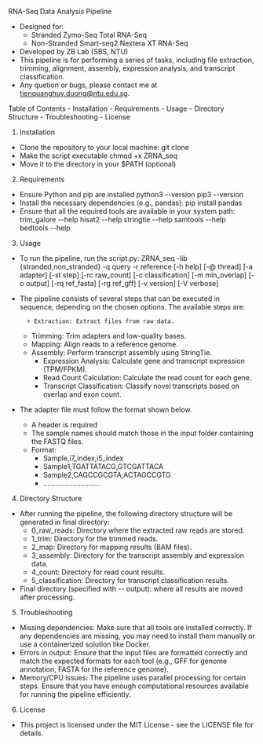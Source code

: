 RNA-Seq Data Analysis Pipeline
- Designed for:
  + Stranded Zymo-Seq Total RNA-Seq
  + Non-Stranded Smart-seq2 Nextera XT RNA-Seq
- Developed by ZB Lab (SBS, NTU)
- This pipeline is for performing a series of tasks, including file extraction, trimming, alignment, assembly, expression analysis, and transcript classification. 
- Any quetion or bugs, please contact me at tienquanghuy.duong@ntu.edu.sg.

Table of Contents
    - Installation
    - Requirements
    - Usage
    - Directory Structure
    - Troubleshooting
    - License

1. Installation
- Clone the repository to your local machine:
	git clone <repository-url>
- Make the script executable
	chmod +x ZRNA_seq
- Move it to the directory in your $PATH (optional)

2. Requirements
- Ensure Python and pip are installed
	python3 --version
	pip3 --version
- Install the necessary dependencies (e.g., pandas):
	pip install pandas
- Ensure that all the required tools are available in your system path:
	trim_galore --help
	hisat2 --help
	stringtie --help
	samtools --help
	bedtools --help

3. Usage
- To run the pipeline, run the script.py:
	ZRNA_seq -lib {stranded,non_stranded} -q query -r reference 
	[-h help] [-@ thread] [-a adapter] [-st step] [-rc raw_count] [-c classification] 
	[-m min_overlap] [-o output] [-rq ref_fasta] [-rg ref_gff] [-v version] [-V verbose]
- The pipeline consists of several steps that can be executed in sequence, depending on the chosen options. The available steps are:
  
    	+ Extraction: Extract files from raw data.
	+ Trimming: Trim adapters and low-quality bases.
	+ Mapping: Align reads to a reference genome.
	+ Assembly: Perform transcript assembly using StringTie.
    	+ Expression Analysis: Calculate gene and transcript expression (TPM/FPKM).
    	+ Read Count Calculation: Calculate the read count for each gene.
    	+ Transcript Classification: Classify novel transcripts based on overlap and exon count.
- The adapter file must follow the format shown below. 
	+ A header is required
	+ The sample names should match those in the input folder containing the FASTQ files.
	+ Format:
		+ Sample,i7_index,i5_index
		+ Sample1,TGATTATACG,GTCGATTACA
		+ Sample2,CAGCCGCGTA,ACTAGCCGTG
		+ .............................

4. Directory Structure
- After running the pipeline, the following directory structure will be generated in final directory:
	+ 0_raw_reads: Directory where the extracted raw reads are stored.
	+ 1_trim: Directory for the trimmed reads.
	+ 2_map: Directory for mapping results (BAM files).
	+ 3_assembly: Directory for the transcript assembly and expression data.
	+ 4_count: Directory for read count results.
	+ 5_classification: Directory for transcript classification results.
- Final directory (specified with -- output): where all results are moved after processing.

5. Troubleshooting
- Missing dependencies: Make sure that all tools are installed correctly. If any dependencies are missing, you may need to install them manually or use a containerized solution like Docker.
- Errors in output: Ensure that the input files are formatted correctly and match the expected formats for each tool (e.g., GFF for genome annotation, FASTA for the reference genome).
- Memory/CPU issues: The pipeline uses parallel processing for certain steps. Ensure that you have enough computational resources available for running the pipeline efficiently.

6. License
- This project is licensed under the MIT License - see the LICENSE file for details.
